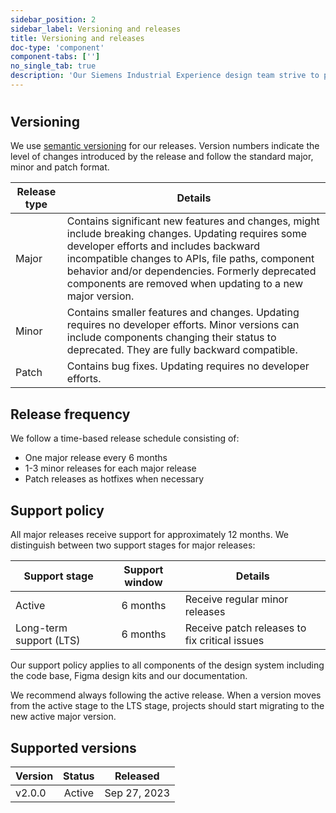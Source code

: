 ```yaml
---
sidebar_position: 2
sidebar_label: Versioning and releases
title: Versioning and releases
doc-type: 'component'
component-tabs: ['']
no_single_tab: true
description: 'Our Siemens Industrial Experience design team strive to provide a stable and reliable system that is constantly evolving to meet your needs. This section describes our practices for new features and changes, deprecating and removing outdated features, and our long-term support for older versions.'
---
```


# 

## Versioning

We use [semantic versioning](https://semver.org/) for our releases. Version numbers indicate the level of changes introduced by the release and follow the standard major, minor and patch format.

| Release type | Details                                                                                                                                                                                                                                                                                                          |
| ------------ | ---------------------------------------------------------------------------------------------------------------------------------------------------------------------------------------------------------------------------------------------------------------------------------------------------------------- |
| Major        | Contains significant new features and changes, might include breaking changes. Updating requires some developer efforts and includes backward incompatible changes to APIs, file paths, component behavior and/or dependencies. Formerly deprecated components are removed when updating to a new major version. |
| Minor        | Contains smaller features and changes. Updating requires no developer efforts. Minor versions can include components changing their status to deprecated. They are fully backward compatible.                                                                                                                    |
| Patch        | Contains bug fixes. Updating requires no developer efforts.                                                                                                                                                                                                                                                      |

## Release frequency

We follow a time-based release schedule consisting of:

- One major release every 6 months
- 1-3 minor releases for each major release
- Patch releases as hotfixes when necessary

## Support policy

All major releases receive support for approximately 12 months. We distinguish between two support stages for major releases:

| Support stage           | Support window | Details                                       |
| ----------------------- | :------------: | --------------------------------------------- |
| Active                  |    6 months    | Receive regular minor releases                |
| Long-term support (LTS) |    6 months    | Receive patch releases to fix critical issues |

Our support policy applies to all components of the design system including the code base, Figma design kits and our documentation.

We recommend always following the active release. When a version moves from the active stage to the LTS stage, projects should start migrating to the new active major version.

## Supported versions

| Version | Status | Released     |
| ------- | :----: | ------------ |
| v2.0.0  | Active | Sep 27, 2023 |
